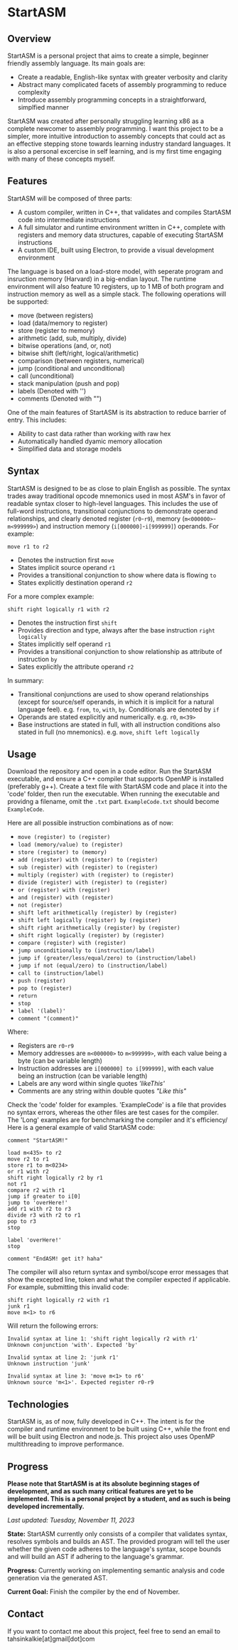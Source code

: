 # StartASM

## Overview
StartASM is a personal project that aims to create a simple, beginner friendly assembly language. Its main goals are:
- Create a readable, English-like syntax with greater verbosity and clarity
- Abstract many complicated facets of assembly programming to reduce complexity
- Introduce assembly programming concepts in a straightforward, simplfied manner

StartASM was created after personally struggling learning x86 as a complete newcomer to assembly programming. I want this project to be a simpler, more intuitive introduction to assembly concepts that could act as an effective stepping stone towards learning industry standard languages. It is also a personal excercise in self learning, and is my first time engaging with many of these concepts myself.


## Features
StartASM will be composed of three parts:
- A custom compiler, written in C++, that validates and compiles StartASM code into intermediate instructions
- A full simulator and runtime environment written in C++, complete with registers and memory data structures, capable of executing StartASM instructions
- A custom IDE, built using Electron, to provide a visual development environment

The language is based on a load-store model, with seperate program and insruction memory (Harvard) in a big-endian layout. The runtime environment will also feature 10 registers, up to 1 MB of both program and instruction memory as well as a simple stack. The following operations will be supported:
- move (between registers)
- load (data/memory to register)
- store (register to memory)
- arithmetic (add, sub, multiply, divide)
- bitwise operations (and, or, not)
- bitwise shift (left/right, logical/arithmetic)
- comparison (between registers, numerical)
- jump (conditional and unconditional)
- call (unconditional)
- stack manipulation (push and pop)
- labels (Denoted with '')
- comments (Denoted with "")

One of the main features of StartASM is its abstraction to reduce barrier of entry. This includes:
- Ability to cast data rather than working with raw hex
- Automatically handled dyamic memory allocation
- Simplified data and storage models


## Syntax
StartASM is designed to be as close to plain English as possible. The syntax trades away traditional opcode mnemonics used in most ASM's in favor of readable syntax closer to high-level languages. This includes the use of full-word instructions, transitional conjunctions to demonstrate operand relationships, and clearly denoted register (`r0`-`r9`), memory (`m<000000>`-`m<999999>`) and instruction memory (`i[000000]`-`i[999999]`) operands. For example:

`move r1 to r2`
- Denotes the instruction first `move`
- States implicit source operand `r1`
- Provides a transitional conjunction to show where data is flowing `to`
- States explicitly destination operand `r2`

For a more complex example:

`shift right logically r1 with r2`
- Denotes the instruction first `shift`
- Provides direction and type, always after the base instruction `right logically`
- States implicitly self operand `r1`
- Provides a transitional conjunction to show relationship as attribute of instruction `by`
- Sates explicitly the attribute operand `r2`

In summary:
- Transitional conjunctions are used to show operand relationships (except for source/self operands, in which it is implicit for a natural language feel). e.g. `from`, `to`, `with`, `by`. Conditionals are denoted by `if`
- Operands are stated explicitly and numerically. e.g. `r0`, `m<39>`
- Base instructions are stated in full, with all instruction conditions also stated in full (no mnemonics). e.g. `move`, `shift left logically`


## Usage
Download the repository and open in a code editor. Run the StartASM executable, and ensure a C++ compiler that supports OpenMP is installed (preferably g++). Create a text file with StartASM code and place it into the 'code' folder, then run the executable. When running the executable and providng a filename, omit the `.txt` part. `ExampleCode.txt` should become `ExampleCode`.

Here are all possible instruction combinations as of now:
- `move (register) to (register)`
- `load (memory/value) to (register)`
- `store (register) to (memory)`
- `add (register) with (register) to (register)`
- `sub (register) with (register) to (register)`
- `multiply (register) with (register) to (register)`
- `divide (register) with (register) to (register)`
- `or (register) with (register)`
- `and (register) with (register)`
- `not (register)`
- `shift left arithmetically (register) by (register)`
- `shift left logically (register) by (register)`
- `shift right arithmetically (register) by (register)`
- `shift right logically (register) by (register)`
- `compare (register) with (register)`
- `jump unconditionally to (instruction/label)`
- `jump if (greater/less/equal/zero) to (instruction/label)`
- `jump if not (equal/zero) to (instruction/label)`
- `call to (instruction/label)`
- `push (register)`
- `pop to (register)`
- `return`
- `stop`
- `label '(label)'`
- `comment "(comment)"`

Where: 
- Registers are `r0`-`r9`
- Memory addresses are `m<000000>` to `m<999999>`, with each value being a byte (can be variable length)
- Instruction addresses are `i[000000] to i[999999]`, with each value being an instruction (can be variable length)
- Labels are any word within single quotes *'likeThis'*
- Comments are any string within double quotes *"Like this"*

Check the 'code' folder for examples. 'ExampleCode' is a file that provides no syntax errors, whereas the other files are test cases for the compiler. The 'Long' examples are for benchmarking the compiler and it's efficiency/ Here is a general example of valid StartASM code:

```
comment "StartASM!"

load m<435> to r2
move r2 to r1
store r1 to m<0234>
or r1 with r2
shift right logically r2 by r1
not r1
compare r2 with r1
jump if greater to i[0]
jump to 'overHere!'
add r1 with r2 to r3
divide r3 with r2 to r1
pop to r3
stop

label 'overHere!'
stop

comment "EndASM! get it? haha"
```
The compiler will also return syntax and symbol/scope error messages that show the excepted line, token and what the compiler expected if applicable. For example, submitting this invalid code:
``` 
shift right logically r2 with r1
junk r1
move m<1> to r6
```

Will return the following errors:
```
Invalid syntax at line 1: 'shift right logically r2 with r1'
Unknown conjunction 'with'. Expected 'by'

Invalid syntax at line 2: 'junk r1'
Unknown instruction 'junk'

Invalid syntax at line 3: 'move m<1> to r6'
Unknown source 'm<1>'. Expected register r0-r9
```

## Technologies
StartASM is, as of now, fully developed in C++. The intent is for the compiler and runtime environment to be built using C++, while the front end will be built using Electron and node.js. This project also uses OpenMP multithreading to improve performance.

## Progress
**Please note that StartASM is at its absolute beginning stages of development, and as such many critical features are yet to be implemented. This is a personal project by a student, and as such is being developed incrementally.**

*Last updated: Tuesday, November 11, 2023*

**State:** StartASM currently only consists of a compiler that validates syntax, resolves symbols and builds an AST. The provided program will tell the user whether the given code adheres to the language's syntax, scope bounds and will build an AST if adhering to the language's grammar.

**Progress:** Currently working on implementing semantic analysis and code generation via the generated AST.

**Current Goal:** Finish the compiler by the end of November.

## Contact
If you want to contact me about this project, feel free to send an email to tahsinkalkie[at]gmail[dot]com